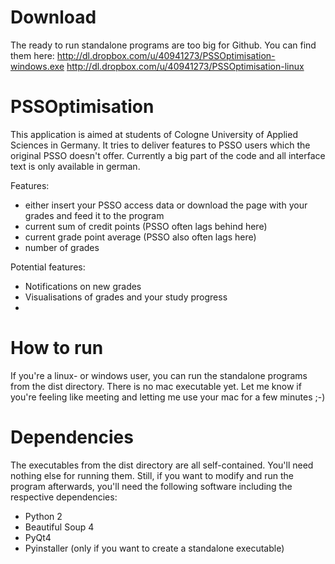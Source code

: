 Download
========
The ready to run standalone programs are too big for Github. You can find them here:
http://dl.dropbox.com/u/40941273/PSSOptimisation-windows.exe
http://dl.dropbox.com/u/40941273/PSSOptimisation-linux


PSSOptimisation
===============
This application is aimed at students of Cologne University of Applied Sciences in Germany. It tries to deliver features to PSSO users which the original PSSO doesn't offer.
Currently a big part of the code and all interface text is only available in german.

Features:
- either insert your PSSO access data or download the page with your grades and feed it to the program
- current sum of credit points (PSSO often lags behind here)
- current grade point average (PSSO also often lags here)
- number of grades

Potential features:
- Notifications on new grades
- Visualisations of grades and your study progress
- <insert your suggestions here>


How to run
==========
If you're a linux- or windows user, you can run the standalone programs from the dist directory. There is no mac executable yet. Let me know if you're feeling like meeting and letting me use your mac for a few minutes ;-)


Dependencies
============
The executables from the dist directory are all self-contained. You'll need nothing else for running them.
Still, if you want to modify and run the program afterwards, you'll need the following software including the respective dependencies:
- Python 2
- Beautiful Soup 4
- PyQt4
- Pyinstaller (only if you want to create a standalone executable)

